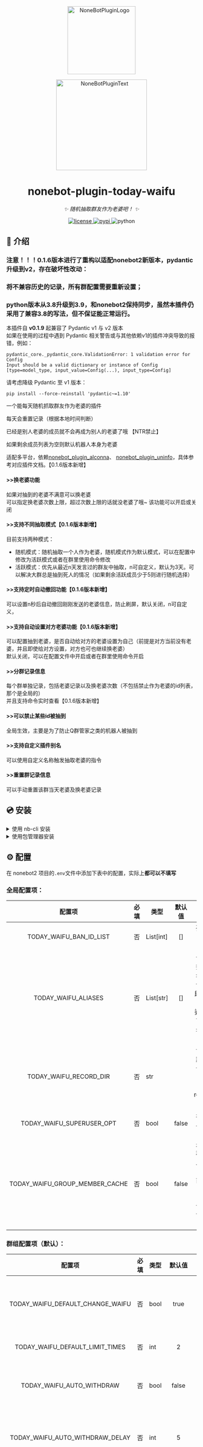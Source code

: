 <div align="center">
  <a href="https://v2.nonebot.dev/store"><img src="https://github.com/A-kirami/nonebot-plugin-template/blob/resources/nbp_logo.png" width="180" height="180" alt="NoneBotPluginLogo"></a>
  <br>
  <p><img src="https://github.com/A-kirami/nonebot-plugin-template/blob/resources/NoneBotPlugin.svg" width="240" alt="NoneBotPluginText"></p>
</div>

<div align="center">

# nonebot-plugin-today-waifu

_✨ 随机抽取群友作为老婆吧！ ✨_


<a href="./LICENSE">
    <img src="https://img.shields.io/github/license/glamorgan9826/nonebot-plugin-today-waifu.svg" alt="license">
</a>
<a href="https://pypi.python.org/pypi/nonebot-plugin-today-waifu">
    <img src="https://img.shields.io/pypi/v/nonebot-plugin-today-waifu.svg" alt="pypi">
</a>
<img src="https://img.shields.io/badge/python-3.9+-blue.svg" alt="python">

</div>

## 📖 介绍

### 注意！！！0.1.6版本进行了重构以适配nonebot2新版本，pydantic升级到v2，存在破坏性改动：
### 将不兼容历史的记录，所有群配置需要重新设置；
### python版本从3.8升级到3.9，和nonebot2保持同步，虽然本插件仍采用了兼容3.8的写法，但不保证能正常运行。

本插件自 **v0.1.9** 起兼容了 Pydantic v1 与 v2 版本<br/>
如果在使用的过程中遇到 Pydantic 相关警告或与其他依赖v1的插件冲突导致的报错，例如：

    pydantic_core._pydantic_core.ValidationError: 1 validation error for Config
    Input should be a valid dictionary or instance of Config [type=model_type, input_value=Config(...), input_type=Config]

请考虑降级 Pydantic 至 v1 版本：

    pip install --force-reinstall 'pydantic~=1.10'

一个能每天随机抓取群友作为老婆的插件

每天会重置记录（根据本地时间判断）

已经是别人老婆的成员就不会再成为别人的老婆了哦 【NTR禁止】

如果剩余成员列表为空则默认机器人本身为老婆

适配多平台，依赖[nonebot_plugin_alconna](https://github.com/nonebot/plugin-alconna)、
[nonebot_plugin_uninfo](https://github.com/RF-Tar-Railt/nonebot-plugin-uninfo)，具体参考对应插件文档。【0.1.6版本新增】

#### \>>换老婆功能

如果对抽到的老婆不满意可以换老婆  
可以指定换老婆次数上限，超过次数上限的话就没老婆了哦~
该功能可以开启或关闭

#### \>>支持不同抽取模式【0.1.6版本新增】

目前支持两种模式：

- 随机模式：随机抽取一个人作为老婆，随机模式作为默认模式，可以在配置中修改为活跃模式或者在群里使用命令修改
- 活跃模式：优先从最近n天发言过的群友中抽取，n可自定义，默认为3天。可以解决大群总是抽到死人的情况（如果剩余活跃成员少于5则进行随机选择）

#### \>>支持定时自动撤回功能【0.1.6版本新增】

可以设置n秒后自动撤回刚刚发送的老婆信息，防止刷屏，默认关闭，n可自定义，

#### \>>支持自动设置对方老婆功能【0.1.6版本新增】

可以配置抽到老婆，是否自动给对方的老婆设置为自己（前提是对方当前没有老婆，并且即使给对方设置，对方也可也继续换老婆）<br/>
默认关闭，可以在配置文件中开启或者在群里使用命令开启

#### \>>分群记录信息

每个群单独记录，包括老婆记录以及换老婆次数（不包括禁止作为老婆的id列表，那个是全局的）<br/>
并且支持命令实时查看【0.1.6版本新增】

#### \>>可以禁止某些id被抽到

全局生效，主要是为了防止Q群管家之类的机器人被抽到

#### \>>支持自定义插件别名

可以使用自定义名称触发抽取老婆的指令

#### \>>重置群记录信息

可以手动重置该群当天老婆及换老婆记录

## 💿 安装

<details>
<summary>使用 nb-cli 安装</summary>
在 nonebot2 项目的根目录下打开命令行, 输入以下指令即可安装

    nb plugin install nonebot-plugin-today-waifu

</details>

<details>
<summary>使用包管理器安装</summary>
在 nonebot2 项目的插件目录下, 打开命令行, 根据你使用的包管理器, 输入相应的安装命令

<details>
<summary>pip</summary>

    pip install nonebot-plugin-today-waifu

</details>
<details>
<summary>pdm</summary>

    pdm add nonebot-plugin-today-waifu

</details>
<details>
<summary>poetry</summary>

    poetry add nonebot-plugin-today-waifu

</details>
<details>
<summary>conda</summary>

    conda install nonebot-plugin-today-waifu

</details>

打开 nonebot2 项目根目录下的 `pyproject.toml` 文件, 在 `[tool.nonebot]` 部分追加写入

    plugins = ["nonebot_plugin_today_waifu"]

</details>

## ⚙️ 配置

在 nonebot2 项目的`.env`文件中添加下表中的配置，实际上**都可以不填写**

### 全局配置项：

|              配置项               | 必填 | 类型        |  默认值  |                    说明                    |
|:------------------------------:|:--:|-----------|:-----:|:----------------------------------------:|
|    TODAY_WAIFU_BAN_ID_LIST     | 否  | List[int] |  []   |               列表内的id不会被抽到                |
|      TODAY_WAIFU_ALIASES       | 否  | List[str] |  []   |  今日老婆插件的别名，允许设置多个即除了"今日老婆"外，也可以用别名触发指令   |
|     TODAY_WAIFU_RECORD_DIR     | 否  | str       |       |      记录保存路径，默认在插件目录下新建record_v2文件夹       |
|   TODAY_WAIFU_SUPERUSER_OPT    | 否  | bool      | false |               是否仅主人可设置换老婆                |
| TODAY_WAIFU_GROUP_MEMBER_CACHE | 否  | bool      | false | 是否缓存群成员信息，默认关闭，当前仅支持OneBot V11协议，其余协议请关闭 |

### 群组配置项（默认）：

|               配置项                | 必填 | 类型   |  默认值   |                                说明                                |
|:--------------------------------:|:--:|------|:------:|:----------------------------------------------------------------:|
| TODAY_WAIFU_DEFAULT_CHANGE_WAIFU | 否  | bool |  true  |                         是否默认开启换老婆功能，默认开启                         |
| TODAY_WAIFU_DEFAULT_LIMIT_TIMES  | 否  | int  |   2    |                             允许换老婆次数                              |
|    TODAY_WAIFU_AUTO_WITHDRAW     | 否  | bool | false  |                         是否开启自动撤回功能，默认关闭                          |
| TODAY_WAIFU_AUTO_WITHDRAW_DELAY  | 否  | int  |   5    |                        自动撤回延迟时间，单位为秒，默认5秒                        |
| TODAY_WAIFU_AUTO_SET_OTHER_HALF  | 否  | bool | false  | 如果抽到老婆，是否自动给对方设置<br/>（前提是对方当前没有老婆，并且即使给对方设置，对方也可也继续换老婆）<br/>默认关闭 |
|     TODAY_WAIFU_SELECT_MODE      | 否  | str  | random |       抽取模式，random为随机模式，随机抽取<br/>active为活跃模式，优先选择最近x天发言过的用户       |
|     TODAY_WAIFU_ACTIVE_DAYS      | 否  | int  |   3    |                     活跃天数，默认3天，当选择active模式时生效                     |

    # today-waifu 配置样例

    TODAY_WAIFU_BAN_ID_LIST = [2854196310,123456]
    TODAY_WAIFU_ALIASES = ["每日老婆","我的老婆"]
    # TODAY_WAIFU_RECORD_DIR= "" # 一般不需要填写，如果需要请填写绝对路径
    TODAY_WAIFU_SUPERUSER_OPT = false
    # TODAY_WAIFU_GROUP_MEMBER_CACHE = false  # 注意：当前仅支持OneBot V11协议，其余协议请关闭

    TODAY_WAIFU_DEFAULT_CHANGE_WAIFU = true
    TODAY_WAIFU_DEFAULT_LIMIT_TIMES = 2
    TODAY_WAIFU_AUTO_WITHDRAW = false
    TODAY_WAIFU_AUTO_WITHDRAW_DELAY = 5
    TODAY_WAIFU_AUTO_SET_OTHER_HALF = false
    TODAY_WAIFU_SELECT_MODE = "active"
    TODAY_WAIFU_ACTIVE_DAYS = 3

## 🎉 使用

### 指令表

|        指令         |    权限     | 需要@ | 范围 |                    说明                    |
|:-----------------:|:---------:|:---:|:--:|:----------------------------------------:|
|      今日老婆帮助       |    群员     |  否  | 群聊 |              显示今日老婆插件的帮助信息               |
|      今日老婆信息       |    群员     |  否  | 群聊 |              显示当前插件在本群的配置信息              |
|       今日老婆        |    群员     |  否  | 群聊 |     随机抽取群友作为老婆，返回头像和昵称。当天已经抽取过回复相同老婆     |
|        换老婆        |    群员     |  否  | 群聊 |                  重新抽取老婆                  |
|    (刷新/重置)今日老婆    |    主人     |  否  | 群聊 |                清空今日本群老婆数据                |
|    (开启/关闭)换老婆     | 主人/群主/管理员 |  否  | 群聊 |               开启/关闭本群换老婆功能               |
|     设置换老婆次数n      | 主人/群主/管理员 |  否  | 群聊 |           设置本群换老婆最大次数，n为整数，默认2           |
|    (开启/关闭)自动撤回    | 主人/群主/管理员 |  否  | 群聊 |       开启/关闭本群换老婆功能后，是否自动撤回原消息，默认关闭       |
|     设置自动撤回延迟n     | 主人/群主/管理员 |  否  | 群聊 |        设置本群自动撤回延迟，单位为秒，n为整数，默认5秒         |
|  (开启/关闭)自动设置对方老婆  | 主人/群主/管理员 |  否  | 群聊 |      开启/关闭本群换老婆功能后，是否自动给对方设置老婆，默认关闭      |
| 设置抽取模式(随机模式/活跃模式) | 主人/群主/管理员 |  否  | 群聊 | 设置本群抽取老婆模式，随机模式为随机选择，活跃模式为优先选择最近x天发言过的用户 |
|      设置活跃天数n      | 主人/群主/管理员 |  否  | 群聊 |           设置本群活跃模式下的活跃天数，n为整数            |

### 效果图

暂无

## ✨其他

- [Nonebot](https://github.com/nonebot/nonebot2): 本项目的基础，非常好用的聊天机器人框架。
- [dailywife](https://github.com/SonderXiaoming/dailywife): 本项目的灵感及思路来源。
- [petpet](https://github.com/noneplugin/nonebot-plugin-petpet): 本项目获取群友头像的功能代码来源。
- [nonebot_plugin_alconna](https://github.com/nonebot/plugin-alconna): 本项目的多平台适配依赖插件。
- [nonebot_plugin_uninfo](https://github.com/RF-Tar-Railt/nonebot-plugin-uninfo): 本项目多平台的会话信息获取依赖插件。

## 📋版本历史

- 0.1.0 初始版本
- 0.1.1 更新metadata及修复一些bug
- 0.1.2 修复每次关闭换老婆状态无法保存bug
- 0.1.3 修改换老婆次数以及是否开启指令允许群主管理员执行。如果想保持原状仅允许主人执行换老婆相关执行则在配置文件中增加项
  `TODAY_WAIFU_SUPERUSER_OPT = true`
- 0.1.4 指定换老婆次数命令与次数间可以存在空格
- 0.1.5 修改TODAY_WAIFU_BAN_ID_LIST的验证条件以适应py3.8以下版本
- 0.1.6 <br/>
  (1) 重构代码以适配nonebot2新版本，注意该版本有破坏性改动，将不兼容历史的记录，所有群配置需要重新设置。<br/>
  (2) [nonebot_plugin_alconna](https://github.com/nonebot/plugin-alconna)、
  [nonebot_plugin_uninfo](https://github.com/RF-Tar-Railt/nonebot-plugin-uninfo)，适配多平台，具体参考对应插件文档。<br/>
  (3) 增加撤回功能、自动设置对方老婆功能、设置抽取模式功能、今日老婆信息等功能。<br/>
  (4) python版本从3.8升级到3.9，和nonebot2保持同步，虽然本插件仍采用了兼容3.8的写法，但不保证正常运行。
- 0.1.7 更新PluginMetadata信息
- 0.1.8 修复bug
- 0.1.9 兼容pydantic v1
        